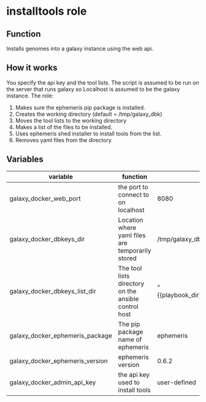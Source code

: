 # installtools role

## Function

Installs genomes into a galaxy instance using the web api.

## How it works

You specify the api key and the tool lists. The script is assumed to be run on the server that runs galaxy so Localhost is assumed to be the galaxy instance.
The role:
1. Makes sure the ephemeris pip package is installed.
2. Creates the working directory (default = /tmp/galaxy_dbk)
4. Moves the tool lists to the working directory
5. Makes a list of the files to be installed.
7. Uses ephemeris shed installer to install tools from the list.
8. Removes yaml files from the directory

## Variables

variable | function | default
--|--|--
galaxy_docker_web_port | the port to connect to on localhost | 8080
galaxy_docker_dbkeys_dir | Location where yaml files are temporarily stored | /tmp/galaxy_dbkeys_lists
galaxy_docker_dbkeys_list_dir | The tool lists directory on the ansible control host | "{{playbook_dir}}/files/{{inventory_hostname}}/dbkeys"
galaxy_docker_ephemeris_package | The pip package name of ephemeris | ephemeris
galaxy_docker_ephemeris_version | ephemeris version | 0.6.2
galaxy_docker_admin_api_key | the api key used to install tools | user-defined
